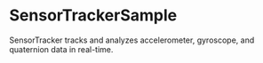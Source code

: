 # SensorTrackerSample
SensorTracker tracks and analyzes accelerometer, gyroscope, and quaternion data in real-time.

